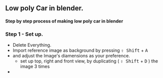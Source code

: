 ## Low poly Car in blender.


#### Step by step process of making low poly car in blender
### Step 1 - Set up.

- Delete Everything.
- Import reference image as background by pressing <kbd>⇧ Shift</kbd> + <kbd>A</kbd>
- and adjust the Image's diamensions as your preference.
  - set up top, right and front view, by duplicating ( <kbd>⇧ Shift</kbd> + <kbd>D</kbd> ) the image 3 times 
- 


